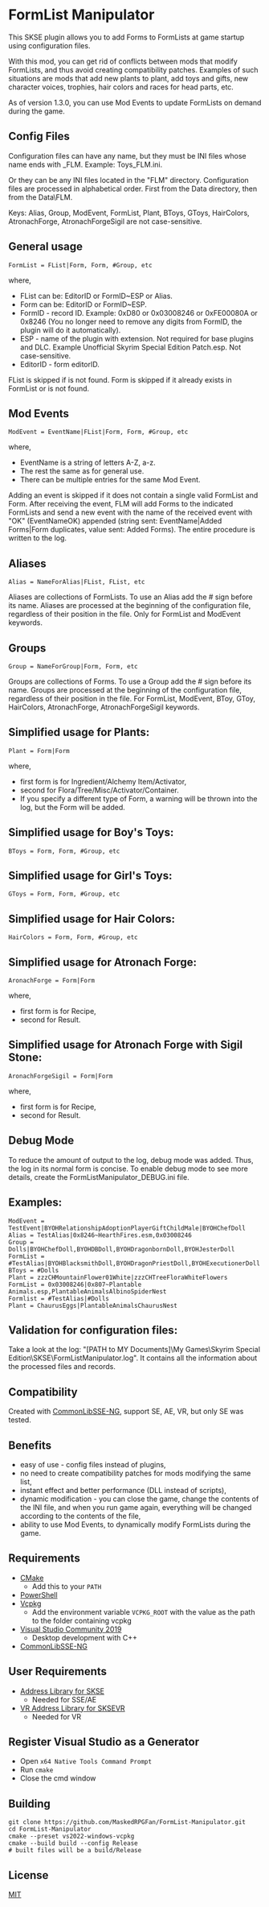 # FormList Manipulator

This SKSE plugin allows you to add Forms to FormLists at game startup using configuration files. 

With this mod, you can get rid of conflicts between mods that modify FormLists, and thus avoid creating compatibility patches. Examples of such situations are mods that add new plants to plant, add toys and gifts, new character voices, trophies, hair colors and races for head parts, etc.

As of version 1.3.0, you can use Mod Events to update FormLists on demand during the game.

## Config Files

Configuration files can have any name, but they must be INI files whose name ends with _FLM. Example: Toys_FLM.ini.

Or they can be any INI files located in the "FLM" directory.
Configuration files are processed in alphabetical order. First from the Data directory, then from the Data\FLM.

Keys: Alias, Group, ModEvent, FormList, Plant, BToys, GToys, HairColors, AtronachForge, AtronachForgeSigil are not case-sensitive.

##  General usage

```FormList = FList|Form, Form, #Group, etc```

where,
* FList can be: EditorID or FormID~ESP or Alias.
* Form can be: EditorID or FormID~ESP.
* FormID - record ID. Example: 0xD80 or 0x03008246 or 0xFE00080A or 0x8246 (You no longer need to remove any digits from FormID, the plugin will do it automatically).
* ESP - name of the plugin with extension. Not required for base plugins and DLC. Example Unofficial Skyrim Special Edition Patch.esp. Not case-sensitive.
* EditorID - form editorID.

FList  is skipped if is not found. Form is skipped if it already exists in FormList or is not found.


## Mod Events
```ModEvent = EventName|FList|Form, Form, #Group, etc```

where,
* EventName is a string of letters A-Z, a-z.
* The rest the same as for general use.
* There can be multiple entries for the same Mod Event.

Adding an event is skipped if it does not contain a single valid FormList and Form. After receiving the event, FLM will add Forms to the indicated FormLists and send a new event with the name of the received event with "OK" (EventNameOK) appended (string sent: EventName|Added Forms|Form duplicates, value sent: Added Forms). The entire procedure is written to the log.

##  Aliases

```Alias = NameForAlias|FList, FList, etc```

Aliases are collections of FormLists. To use an Alias add the # sign before its name. Aliases are processed at the beginning of the configuration file, regardless of their position in the file. Only for FormList and ModEvent keywords.
##  Groups

```Group = NameForGroup|Form, Form, etc```

Groups are collections of Forms. To use a Group add the # sign before its name. Groups are processed at the beginning of the configuration file, regardless of their position in the file. For FormList, ModEvent, BToy, GToy, HairColors, AtronachForge, AtronachForgeSigil keywords.

## Simplified usage for Plants:

```Plant = Form|Form```

where,
* first form is for Ingredient/Alchemy Item/Activator,
* second for Flora/Tree/Misc/Activator/Container.
* If you specify a different type of Form, a warning will be thrown into the log, but the Form will be added.

## Simplified usage for Boy's Toys:

```BToys = Form, Form, #Group, etc```

## Simplified usage for Girl's Toys:

```GToys = Form, Form, #Group, etc```


## Simplified usage for Hair Colors:

```HairColors = Form, Form, #Group, etc```

## Simplified usage for Atronach Forge:

```AronachForge = Form|Form```

where,
* first form is for Recipe,
* second for Result.

## Simplified usage for Atronach Forge with Sigil Stone:

```AronachForgeSigil = Form|Form```

where,
* first form is for Recipe,
* second for Result.



## Debug Mode

To reduce the amount of output to the log, debug mode was added. Thus, the log in its normal form is concise.
To enable debug mode to see more details, create the FormListManipulator_DEBUG.ini file.

## Examples:
```
ModEvent = TestEvent|BYOHRelationshipAdoptionPlayerGiftChildMale|BYOHChefDoll
Alias = TestAlias|0x8246~HearthFires.esm,0x03008246
Group = Dolls|BYOHChefDoll,BYOHDBDoll,BYOHDragonbornDoll,BYOHJesterDoll
FormList = #TestAlias|BYOHBlacksmithDoll,BYOHDragonPriestDoll,BYOHExecutionerDoll
BToys = #Dolls
Plant = zzzCHMountainFlower01White|zzzCHTreeFloraWhiteFlowers
FormList = 0x03008246|0x807~Plantable Animals.esp,PlantableAnimalsAlbinoSpiderNest
Formlist = #TestAlias|#Dolls
Plant = ChaurusEggs|PlantableAnimalsChaurusNest
```

## Validation for configuration files:
Take a look at the log: "[PATH to MY Documents]\My Games\Skyrim Special Edition\SKSE\FormListManipulator.log". It contains all the information about the processed files and records.

## Compatibility
Created with [CommonLibSSE-NG](https://github.com/CharmedBaryon/CommonLibSSE-NG), support SE, AE, VR, but only SE was tested.

## Benefits
* easy of use - config files instead of plugins,
* no need to create compatibility patches for mods modifying the same list,
* instant effect and better performance (DLL instead of scripts),
* dynamic modification - you can close the game, change the contents of the INI file, and when you run game again, everything will be changed according to the contents of the file,
* ability to use Mod Events, to dynamically modify FormLists during the game.

## Requirements
* [CMake](https://cmake.org/)
	* Add this to your `PATH`
* [PowerShell](https://github.com/PowerShell/PowerShell/releases/latest)
* [Vcpkg](https://github.com/microsoft/vcpkg)
	* Add the environment variable `VCPKG_ROOT` with the value as the path to the folder containing vcpkg
* [Visual Studio Community 2019](https://visualstudio.microsoft.com/)
	* Desktop development with C++
* [CommonLibSSE-NG](https://github.com/CharmedBaryon/CommonLibSSE-NG)

## User Requirements
* [Address Library for SKSE](https://www.nexusmods.com/skyrimspecialedition/mods/32444)
	* Needed for SSE/AE
* [VR Address Library for SKSEVR](https://www.nexusmods.com/skyrimspecialedition/mods/58101)
	* Needed for VR

## Register Visual Studio as a Generator
* Open `x64 Native Tools Command Prompt`
* Run `cmake`
* Close the cmd window

## Building
```
git clone https://github.com/MaskedRPGFan/FormList-Manipulator.git
cd FormList-Manipulator
cmake --preset vs2022-windows-vcpkg
cmake --build build --config Release
# built files will be a build/Release
```
## License
[MIT](LICENSE)
